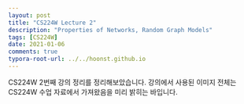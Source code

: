 ```yaml
---
layout: post
title: "CS224W Lecture 2"
description: "Properties of Networks, Random Graph Models"
tags: [CS224W]
date: 2021-01-06
comments: true
typora-root-url: ../../hoonst.github.io
---
```


CS224W 2번째 강의 정리를 정리해보았습니다. 강의에서 사용된 이미지 전체는 CS224W 수업 자료에서 가져왔음을 미리 밝히는 바입니다. 


